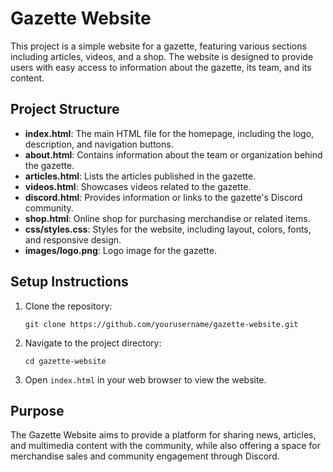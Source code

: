# Gazette Website

This project is a simple website for a gazette, featuring various sections including articles, videos, and a shop. The website is designed to provide users with easy access to information about the gazette, its team, and its content.

## Project Structure

- **index.html**: The main HTML file for the homepage, including the logo, description, and navigation buttons.
- **about.html**: Contains information about the team or organization behind the gazette.
- **articles.html**: Lists the articles published in the gazette.
- **videos.html**: Showcases videos related to the gazette.
- **discord.html**: Provides information or links to the gazette's Discord community.
- **shop.html**: Online shop for purchasing merchandise or related items.
- **css/styles.css**: Styles for the website, including layout, colors, fonts, and responsive design.
- **images/logo.png**: Logo image for the gazette.

## Setup Instructions

1. Clone the repository:
   ```
   git clone https://github.com/yourusername/gazette-website.git
   ```

2. Navigate to the project directory:
   ```
   cd gazette-website
   ```

3. Open `index.html` in your web browser to view the website.

## Purpose

The Gazette Website aims to provide a platform for sharing news, articles, and multimedia content with the community, while also offering a space for merchandise sales and community engagement through Discord.